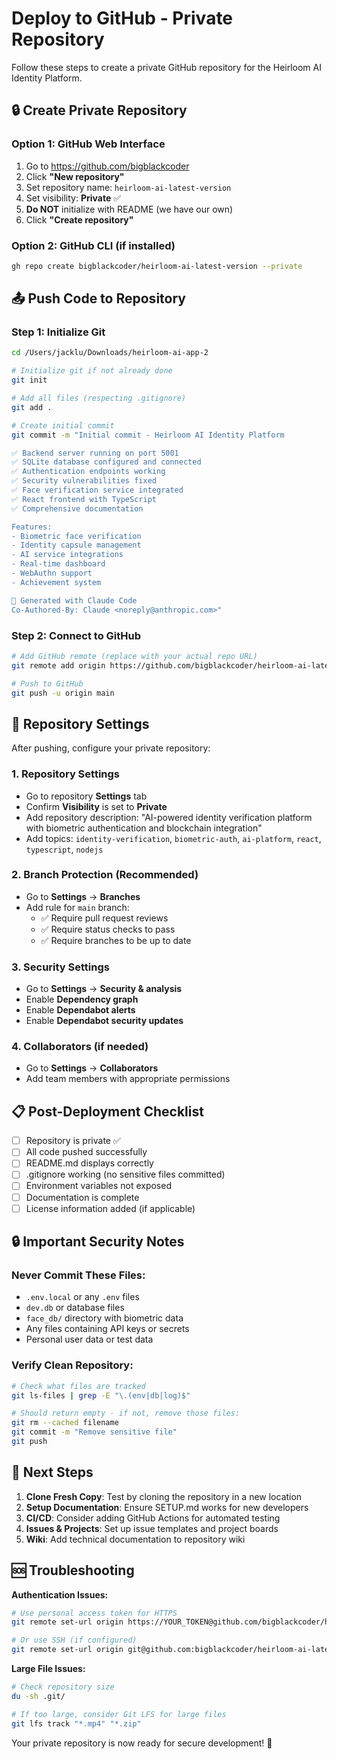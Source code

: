 # Deploy to GitHub - Private Repository

Follow these steps to create a private GitHub repository for the Heirloom AI Identity Platform.

## 🔒 Create Private Repository

### Option 1: GitHub Web Interface
1. Go to https://github.com/bigblackcoder
2. Click **"New repository"**
3. Set repository name: `heirloom-ai-latest-version`
4. Set visibility: **Private** ✅
5. **Do NOT** initialize with README (we have our own)
6. Click **"Create repository"**

### Option 2: GitHub CLI (if installed)
```bash
gh repo create bigblackcoder/heirloom-ai-latest-version --private
```

## 📤 Push Code to Repository

### Step 1: Initialize Git
```bash
cd /Users/jacklu/Downloads/heirloom-ai-app-2

# Initialize git if not already done
git init

# Add all files (respecting .gitignore)
git add .

# Create initial commit
git commit -m "Initial commit - Heirloom AI Identity Platform

✅ Backend server running on port 5001
✅ SQLite database configured and connected  
✅ Authentication endpoints working
✅ Security vulnerabilities fixed
✅ Face verification service integrated
✅ React frontend with TypeScript
✅ Comprehensive documentation

Features:
- Biometric face verification
- Identity capsule management
- AI service integrations
- Real-time dashboard
- WebAuthn support
- Achievement system

🤖 Generated with Claude Code
Co-Authored-By: Claude <noreply@anthropic.com>"
```

### Step 2: Connect to GitHub
```bash
# Add GitHub remote (replace with your actual repo URL)
git remote add origin https://github.com/bigblackcoder/heirloom-ai-latest-version.git

# Push to GitHub
git push -u origin main
```

## 🔐 Repository Settings

After pushing, configure your private repository:

### 1. Repository Settings
- Go to repository **Settings** tab
- Confirm **Visibility** is set to **Private**
- Add repository description: "AI-powered identity verification platform with biometric authentication and blockchain integration"
- Add topics: `identity-verification`, `biometric-auth`, `ai-platform`, `react`, `typescript`, `nodejs`

### 2. Branch Protection (Recommended)
- Go to **Settings** → **Branches**
- Add rule for `main` branch:
  - ✅ Require pull request reviews
  - ✅ Require status checks to pass
  - ✅ Require branches to be up to date

### 3. Security Settings
- Go to **Settings** → **Security & analysis**
- Enable **Dependency graph**
- Enable **Dependabot alerts**
- Enable **Dependabot security updates**

### 4. Collaborators (if needed)
- Go to **Settings** → **Collaborators**
- Add team members with appropriate permissions

## 📋 Post-Deployment Checklist

- [ ] Repository is private ✅
- [ ] All code pushed successfully
- [ ] README.md displays correctly
- [ ] .gitignore working (no sensitive files committed)
- [ ] Environment variables not exposed
- [ ] Documentation is complete
- [ ] License information added (if applicable)

## 🔒 Important Security Notes

### Never Commit These Files:
- `.env.local` or any `.env` files
- `dev.db` or database files
- `face_db/` directory with biometric data
- Any files containing API keys or secrets
- Personal user data or test data

### Verify Clean Repository:
```bash
# Check what files are tracked
git ls-files | grep -E "\.(env|db|log)$"

# Should return empty - if not, remove those files:
git rm --cached filename
git commit -m "Remove sensitive file"
git push
```

## 🚀 Next Steps

1. **Clone Fresh Copy**: Test by cloning the repository in a new location
2. **Setup Documentation**: Ensure SETUP.md works for new developers
3. **CI/CD**: Consider adding GitHub Actions for automated testing
4. **Issues & Projects**: Set up issue templates and project boards
5. **Wiki**: Add technical documentation to repository wiki

## 🆘 Troubleshooting

**Authentication Issues:**
```bash
# Use personal access token for HTTPS
git remote set-url origin https://YOUR_TOKEN@github.com/bigblackcoder/heirloom-ai-latest-version.git

# Or use SSH (if configured)
git remote set-url origin git@github.com:bigblackcoder/heirloom-ai-latest-version.git
```

**Large File Issues:**
```bash
# Check repository size
du -sh .git/

# If too large, consider Git LFS for large files
git lfs track "*.mp4" "*.zip"
```

Your private repository is now ready for secure development! 🎉